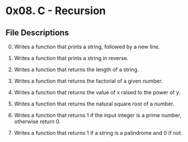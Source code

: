 # 0x08. C - Recursion



## File Descriptions



0. Writes a function that prints a string, followed by a new line.



1. Writes a function that prints a string in reverse.



2. Writes a function that returns the length of a string.



3. Writes a function that returns the factorial of a given number.



4. Writes a function that returns the value of x raised to the power of y.



5. Writes a function that returns the natural square root of a number.



6. Writes a function that returns 1 if the input integer is a prime number, otherwise return 0.



100. Writes a function that returns 1 if a string is a palindrome and 0 if not.




